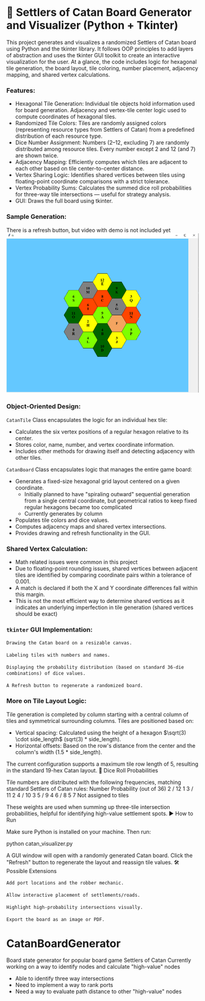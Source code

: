 # 🌄 Settlers of Catan Board Generator and Visualizer (Python + Tkinter)

This project generates and visualizes a randomized Settlers of Catan board using Python and the tkinter library. It follows OOP principles to add layers of abstraction and uses the tkinter GUI toolkit to create an interactive visualization for the user. At a glance, the code includes logic for hexagonal tile generation, the board layout, tile coloring, number placement, adjacency mapping, and shared vertex calculations.

### Features:
- Hexagonal Tile Generation: Individual tile objects hold information used for board generation. Adjacency and vertex-tile center logic used to compute coordinates of hexagonal tiles.
- Randomized Tile Colors: Tiles are randomly assigned colors (representing resource types from Settlers of Catan) from a predefined distribution of each resource type.
- Dice Number Assignment: Numbers (2–12, excluding 7) are randomly distributed among resource tiles. Every number except 2 and 12 (and 7) are shown twice. 
- Adjacency Mapping: Efficiently computes which tiles are adjacent to each other based on tile center-to-center distance.
- Vertex Sharing Logic: Identifies shared vertices between tiles using floating-point coordinate comparisons with a strict tolerance.
- Vertex Probability Sums: Calculates the summed dice roll probabilities for three-way tile intersections — useful for strategy analysis.
- GUI: Draws the full board using tkinter.

### Sample Generation: 
There is a refresh button, but video with demo is not included yet
![Alt text](CatanSnippet.PNG?raw=true "GeneratedBoard")

### Object-Oriented Design:
`CatanTile` Class encapsulates the logic for an individual hex tile:
- Calculates the six vertex positions of a regular hexagon relative to its center.
- Stores color, name, number, and vertex coordinate information.
- Includes other methods for drawing itself and detecting adjacency with other tiles.

`CatanBoard` Class encapsulates logic that manages the entire game board:
- Generates a fixed-size hexagonal grid layout centered on a given coordinate.
  - Initially planned to have "spiraling outward" sequential generation from a single central coordinate, but geometrical ratios to keep fixed regular hexagons became too complicated
  - Currently generates by column
- Populates tile colors and dice values.
- Computes adjacency maps and shared vertex intersections.
- Provides drawing and refresh functionality in the GUI.

### Shared Vertex Calculation:
- Math related issues were common in this project
- Due to floating-point rounding issues, shared vertices between adjacent tiles are identified by comparing coordinate pairs within a tolerance of 0.001.
- A match is declared if both the X and Y coordinate differences fall within this margin.
- This is not the most efficient way to determine shared vertices as it indicates an underlying imperfection in tile generation (shared vertices should be exact)

### `tkinter` GUI Implementation:

    Drawing the Catan board on a resizable canvas.

    Labeling tiles with numbers and names.

    Displaying the probability distribution (based on standard 36-die combinations) of dice values.

    A Refresh button to regenerate a randomized board.

### More on Tile Layout Logic:
Tile generation is completed by column starting with a central column of tiles and symmetrical surrounding columns. Tiles are positioned based on:
- Vertical spacing: Calculated using the height of a hexagon $\sqrt(3) \cdot side_length$ (sqrt(3) * side_length).
- Horizontal offsets: Based on the row's distance from the center and the column's width (1.5 * side_length).

The current configuration supports a maximum tile row length of 5, resulting in the standard 19-hex Catan layout.
🔢 Dice Roll Probabilities

Tile numbers are distributed with the following frequencies, matching standard Settlers of Catan rules:
Number	Probability (out of 36)
2 / 12	1
3 / 11	2
4 / 10	3
5 / 9	4
6 / 8	5
7	Not assigned to tiles

These weights are used when summing up three-tile intersection probabilities, helpful for identifying high-value settlement spots.
▶️ How to Run

Make sure Python is installed on your machine. Then run:

python catan_visualizer.py

A GUI window will open with a randomly generated Catan board. Click the "Refresh" button to regenerate the layout and reassign tile values.
🛠️ Possible Extensions

    Add port locations and the robber mechanic.

    Allow interactive placement of settlements/roads.

    Highlight high-probability intersections visually.

    Export the board as an image or PDF.


# CatanBoardGenerator
Board state generator for popular board game Settlers of Catan
Currently working on a way to identify nodes and calculate "high-value" nodes
- Able to identify three way intersections
- Need to implement a way to rank ports
- Need a way to evaluate path distance to other "high-value" nodes
